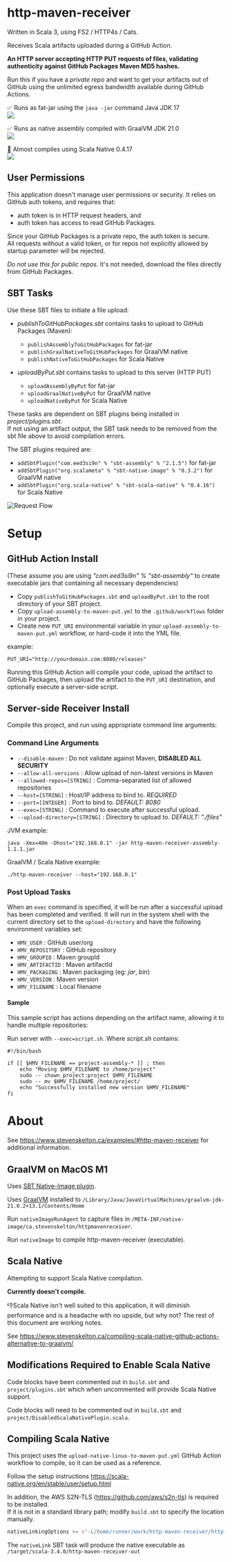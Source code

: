 # http-maven-receiver

Written in Scala 3, using FS2 / HTTP4s / Cats.

Receives Scala artifacts uploaded during a GitHub Action.

**An HTTP server accepting HTTP PUT requests of files, validating authenticity against GitHub Packages Maven MD5
hashes.**

Run this if you have a *private repo* and want to get your artifacts out of GitHub using the unlimited egress bandwidth
available during GitHub Actions.

✅ Runs as fat-jar using the `java -jar` command Java JDK 17  
    ![](https://github.com/stevenrskelton/http-maven-receiver/actions/workflows/http-maven-receiver-assembly-jar.yml/badge.svg)    

✅ Runs as native assembly compiled with GraalVM JDK 21.0  
    ![](https://github.com/stevenrskelton/http-maven-receiver/actions/workflows/http-maven-receiver-graal-native.yml/badge.svg)  

🚫 Almost compiles using Scala Native 0.4.17  
    ![](https://github.com/stevenrskelton/http-maven-receiver/actions/workflows/http-maven-receiver-scala-native.yml/badge.svg)  


## User Permissions

This application doesn't manage user permissions or security. It relies on GitHub auth tokens, and requires that:

- auth token is in HTTP request headers, and
- auth token has access to read GitHub Packages.

Since your GitHub Packages is a private repo, the auth token is secure.  
All requests without a valid token, or for repos not explicitly allowed by startup parameter will be rejected.

*Do not use this for public repos.* It's not needed, download the files directly from GitHub Packages.

## SBT Tasks

Use these SBT files to initiate a file upload:

- *publishToGitHubPackages.sbt* contains tasks to upload to GitHub Packages (Maven):
  - `publishAssemblyToGitHubPackages` for fat-jar
  - `publishGraalNativeToGitHubPackages` for GraalVM native
  - `publishNativeToGitHubPackages` for Scala Native

- *uploadByPut.sbt* contains tasks to upload to this server (HTTP PUT)
  - `uploadAssemblyByPut` for fat-jar
  - `uploadGraalNativeByPut` for GraalVM native
  - `uploadNativeByPut` for Scala Native

These tasks are dependent on SBT plugins being installed in *project/plugins.sbt*.  
If not using an artifact output, the SBT task needs to be removed from the sbt file above to avoid compilation errors.  

The SBT plugins required are:
- `addSbtPlugin("com.eed3si9n" % "sbt-assembly" % "2.1.5")` for fat-jar
- `addSbtPlugin("org.scalameta" % "sbt-native-image" % "0.3.2")` for GraalVM native
- `addSbtPlugin("org.scala-native" % "sbt-scala-native" % "0.4.16")` for Scala Native

![Request Flow](./requests.drawio.svg)

# Setup

## GitHub Action Install

(These assume you are using _"com.eed3si9n" % "sbt-assembly"_ to create executable jars that containing all necessary
dependencies)

- Copy `publishToGitHubPackages.sbt` and `uploadByPut.sbt` to the root directory of your SBT project.
- Copy `upload-assembly-to-maven-put.yml` to the `.github/workflows` folder in your project.
- Create new `PUT_URI` environmental variable in your `upload-assembly-to-maven-put.yml` workflow, or hard-code it into
  the YML file.

example:
```shell
PUT_URI="http://yourdomain.com:8080/releases"
```

Running this GitHub Action will compile your code, upload the artifact to GitHub Packages, then upload the artifact to
the `PUT_URI` destination, and optionally execute a server-side script.

## Server-side Receiver Install

Compile this project, and run using appropriate command line arguments:

### Command Line Arguments

- `--disable-maven` : Do not validate against Maven, **DISABLED ALL SECURITY**
- `--allow-all-versions` : Allow upload of non-latest versions in Maven
- `--allowed-repos=[STRING]` : Comma-separated list of allowed repositories
- `--host=[STRING]` : Host/IP address to bind to.  _REQUIRED_
- `--port=[INTEGER]` : Port to bind to. _DEFAULT: 8080_
- `--exec=[STRING]` : Command to execute after successful upload.
- `--upload-directory=[STRING]` : Directory to upload to. _DEFAULT: "./files"_

JVM example:

```shell
java -Xmx=40m -Dhost="192.168.0.1" -jar http-maven-receiver-assembly-1.1.1.jar
```

GraalVM / Scala Native example:

```shell
./http-maven-receiver --host="192.168.0.1"
```

### Post Upload Tasks

When an `exec` command is specified, it will be run after a successful upload has been completed and verified.
It will run in the system shell with the current directory set to the `upload-directory` and have the following
environment variables set:

- `HMV_USER` : GitHub user/org
- `HMV_REPOSITORY` : GitHub repository
- `HMV_GROUPID` :  Maven groupId
- `HMV_ARTIFACTID` :  Maven artifactId
- `HMV_PACKAGING` :  Maven packaging (eg: _jar_, _bin_)
- `HMV_VERSION` :  Maven version
- `HMV_FILENAME` :  Local filename

#### Sample

This sample script has actions depending on the artifact name, allowing it to handle multiple repositories:

Run server with `--exec=script.sh`. Where *script.sh* contains:

```shell
#!/bin/bash

if [[ $HMV_FILENAME == project-assembly-* ]] ; then
    echo "Moving $HMV_FILENAME to /home/project"
    sudo -- chown project:project $HMV_FILENAME
    sudo -- mv $HMV_FILENAME /home/project/
    echo "Successfully installed new version $HMV_FILENAME"
fi
```

# About

See https://www.stevenskelton.ca/examples/#http-maven-receiver for additional information.

## GraalVM on MacOS M1

Uses [SBT Native-Image plugin](https://github.com/scalameta/sbt-native-image).  

Uses [GraalVM](https://www.graalvm.org/downloads/) installed to `/Library/Java/JavaVirtualMachines/graalvm-jdk-21.0.2+13.1/Contents/Home`  

Run `nativeImageRunAgent` to capture files in `/META-INF/native-image/ca.stevenskelton/httpmavenreceiver`.  

Run `nativeImage` to compile http-maven-receiver (executable).  

## Scala Native

Attempting to support Scala Native compilation.  

**Currently doesn't compile.**

👎Scala Native isn't well suited to this application, it will diminish performance and is a headache with no upside,
but why not? The rest of this document are working notes.  

See https://www.stevenskelton.ca/compiling-scala-native-github-actions-alternative-to-graalvm/  

## Modifications Required to Enable Scala Native

Code blocks have been commented out in `build.sbt` and `project/plugins.sbt` which when uncommented will provide Scala
Native support.  

Code blocks will need to be commented out in `build.sbt` and `project/DisabledScalaNativePlugin.scala`.  

## Compiling Scala Native

This project uses the `upload-native-linux-to-maven-put.yml` GitHub Action workflow to compile, so it can be used as a
reference.  

Follow the setup instructions https://scala-native.org/en/stable/user/setup.html  

In addition, the AWS S2N-TLS (https://github.com/aws/s2n-tls) is required to be installed.  
If it is not in a standard library path; modify `build.sbt` to specify the location manually.  

```scala
nativeLinkingOptions += s"-L/home/runner/work/http-maven-receiver/http-maven-receiver/s2n-tls/s2n-tls-install/lib"
```

The `nativeLink` SBT task will produce the native executable as `/target/scala-3.4.0/http-maven-receiver-out`

